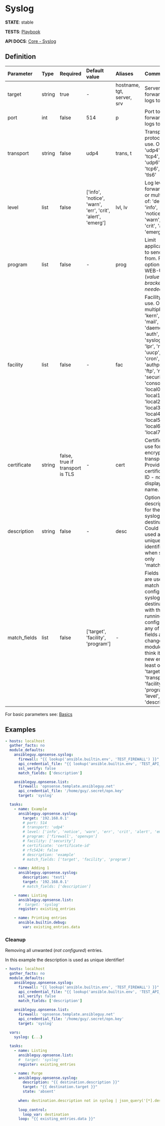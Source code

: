 # Syslog

**STATE**: stable

**TESTS**: [Playbook](https://github.com/ansibleguy/collection_opnsense/blob/stable/tests/syslog.yml)

**API DOCS**: [Core - Syslog](https://docs.opnsense.org/development/api/core/syslog.html)

## Definition

| Parameter   | Type   | Required                        | Default value                                               | Aliases                    | Comment                                                                                                                                                                                                                                                          |
|:------------|:-------|:--------------------------------|:------------------------------------------------------------|:---------------------------|:-----------------------------------------------------------------------------------------------------------------------------------------------------------------------------------------------------------------------------------------------------------------|
| target      | string | true                            | -                                                           | hostname, tgt, server, srv | Server to forward the logs to                                                                                                                                                                                                                                    |
| port        | int    | false    | 514                                                         | p                          | Port to forward the logs to                                                                                                                                                                                                                                      |
| transport   | string | false                           | udp4                                                        | trans, t                   | Transport protocol to use. One of: 'udp4', 'tcp4', 'udp6', 'tcp6', 'tls4', 'tls6'                                                                                                                                                                                |
| level       | list   | false                           | ['info', 'notice', 'warn', 'err', 'crit', 'alert', 'emerg'] | lvl, lv                    | Log levels to forward. One or multiple of: 'debug', 'info', 'notice', 'warn', 'err', 'crit', 'alert', 'emerg'                                                                                                                                                    |
| program     | list   | false                           | -                                                           | prog                       | Limit applications to send logs from. For options see WEB-UI (_value in brackets needed_).                                                                                                                                                                       |
| facility    | list   | false                           | -                                                           | fac                        | Facility to use. One of multiple of: 'kern', 'user', 'mail', 'daemon', 'auth', 'syslog', 'lpr', 'news', 'uucp', 'cron', 'authpriv', 'ftp', 'ntp', 'security', 'console', 'local0', 'local1', 'local2', 'local3', 'local4', 'local5', 'local6', 'local7'          |
| certificate | string | false, true if transport is TLS | -                                                           | cert                       | Certificate to use for encrypted transport. Provide the certificates ID - not display name.                                                                                                                                                                      |
| description | string | false | -                                                           | desc                       | Optional description for the syslog-destination. Could be used as unique-identifier when set as only 'match_field'.                                                                                                                                              |
| match_fields | list   | false    | ['target', 'facility', 'program'] | -          | Fields that are used to match configured syslog-destinations with the running config - if any of those fields are changed, the module will think it's a new entry. At least one of: 'target', 'transport', 'facility', 'program', 'level', 'port', 'description' |

For basic parameters see: [Basics](https://github.com/ansibleguy/collection_opnsense/blob/stable/docs/use_basic.md#definition)


## Examples

```yaml
- hosts: localhost
  gather_facts: no
  module_defaults:
    ansibleguy.opnsense.syslog:
      firewall: "{{ lookup('ansible.builtin.env', 'TEST_FIREWALL') }}"
      api_credential_file: "{{ lookup('ansible.builtin.env', 'TEST_API_KEY') }}"
      ssl_verify: false
      match_fields: ['description']

    ansibleguy.opnsense.list:
      firewall: 'opnsense.template.ansibleguy.net'
      api_credential_file: '/home/guy/.secret/opn.key'
      target: 'syslog'

  tasks:
    - name: Example
      ansibleguy.opnsense.syslog:
        target: '192.168.0.1'
        # port: 514
        # transport: 'udp4'
        # level: ['info', 'notice', 'warn', 'err', 'crit', 'alert', 'emerg']
        # program: ['firewall', 'openvpn']
        # facility: ['security']
        # certificate: 'certificate-id'
        # rfc5424: false
        # description: 'example'
        # match_fields: ['target', 'facility', 'program']

    - name: Adding 1
      ansibleguy.opnsense.syslog:
        description: 'test1'
        target: '192.168.0.1'
        # match_fields: ['description']

    - name: Listing
      ansibleguy.opnsense.list:
      #  target: 'syslog'
      register: existing_entries

    - name: Printing entries
      ansible.builtin.debug:
        var: existing_entries.data
```

### Cleanup

Removing all unwanted (_not configured_) entries.

In this example the description is used as unique identifier!

```yaml
- hosts: localhost
  gather_facts: no
  module_defaults:
    ansibleguy.opnsense.syslog:
      firewall: "{{ lookup('ansible.builtin.env', 'TEST_FIREWALL') }}"
      api_credential_file: "{{ lookup('ansible.builtin.env', 'TEST_API_KEY') }}"
      ssl_verify: false
      match_fields: ['description']

    ansibleguy.opnsense.list:
      firewall: 'opnsense.template.ansibleguy.net'
      api_credential_file: '/home/guy/.secret/opn.key'
      target: 'syslog'

  vars:
    syslog: {...}
  
  tasks:
    - name: Listing
      ansibleguy.opnsense.list:
      #  target: 'syslog'
      register: existing_entries

    - name: Purge
      ansibleguy.opnsense.syslog:
        description: "{{ destination.description }}"
        target: "{{ destination.target }}"
        state: 'absent'
    
      when: destination.description not in syslog | json_query('[*].description')
    
      loop_control:
        loop_var: destination
      loop: "{{ existing_entries.data }}"
```
